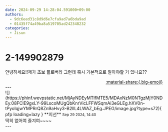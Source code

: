 ```yaml
---
date: 2024-09-29 14:28:04.591000+09:00
authors:
  - 9dc6eed31c8d9d6e7cfa9ad7a6bda9ad
  - 01435f74a49ba8a519705ad242348232
categories:
  - Jisun
---
```


# 2-149902879

<div class="post-container" markdown="1">
<div class="content-container md-sidebar__scrollwrap" markdown="1">

안녕하세요!!제가 초보 플로버라 그런데 혹시 기본적으로 알아야할 거 있나요??

</div>
</div>

<div style="text-align: right;" markdown="1">
<a href="https://weverse.io/fromis9/fanpost/2-149902879" style="text-align: right;">:material-share:{.big-emoji}</a>
</div>
---

<div class="comments-container md-sidebar__scrollwrap" markdown="1">
<div class="comment" markdown="1">
<div class='id-container' markdown="1">
![](https://phinf.wevpstatic.net/MjAyNDEyMTlfMTE5/MDAxNzM0NTgzMjY0NDEy.08FClE9gxLY-99LscoMUgQbKnrVicLFFWSqmAi3eGLEg.hXV0n-tPyoIqjwYMPRrQ8Zn9aHvy3-B2llL4LWAZ_bEg.JPEG/image.jpg?type=s72){ pfp loading=lazy }
**<span class="artist">지선</span>** <small>Sep 29 2024, 14:40</small><br>
</div>
<div class='comment-body' markdown="1">
딱히 없어여 즐겨여~~~~
</div>
</div>
</div>
---
